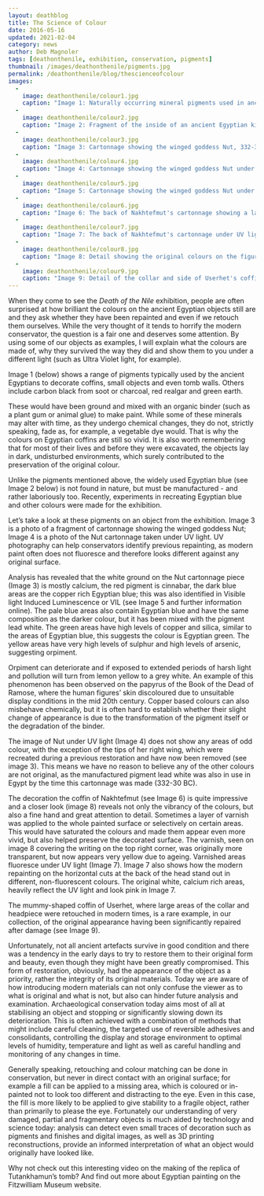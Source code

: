 ```yaml
---
layout: deathblog
title: The Science of Colour
date: 2016-05-16
updated: 2021-02-04
category: news
author: Deb Magnoler
tags: [deathonthenile, exhibition, conservation, pigments]
thumbnail: /images/deathonthenile/pigments.jpg
permalink: /deathonthenile/blog/thescienceofcolour
images:
  -
    image: deathonthenile/colour1.jpg
    caption: "Image 1: Naturally occurring mineral pigments used in ancient Egypt, including yellow orpiment, cinnabar, limestone and iron based red and yellow ochre."
  -
    image: deathonthenile/colour2.jpg
    caption: "Image 2: Fragment of the inside of an ancient Egyptian kiln, with pellets of original Egyptian blue attached."
  -
    image: deathonthenile/colour3.jpg
    caption: "Image 3: Cartonnage showing the winged goddess Nut, 332-30 BC (E.GA.291.1949)."
  -
    image: deathonthenile/colour4.jpg
    caption: "Image 4: Cartonnage showing the winged goddess Nut under UV light, 332-30 BC (E.GA.291.1949)."
  -
    image: deathonthenile/colour5.jpg
    caption: "Image 5: Cartonnage showing the winged goddess Nut under VIL, the bright areas reveal the presence of Egyptian blue (E.GA.291.1949)."
  -
    image: deathonthenile/colour6.jpg
    caption: "Image 6: The back of Nakhtefmut's cartonnage showing a large modern plaster repair applied after the coffin was cut open in modern times. The dark patches on the decoration are ancient varnish."
  -
    image: deathonthenile/colour7.jpg
    caption: "Image 7: The back of Nakhtefmut's cartonnage under UV light showing modern retouches of paint on the horizontal cuts at the back of the head, indicated by the yellow arrows."
  -
    image: deathonthenile/colour8.jpg
    caption: "Image 8: Detail showing the original colours on the figures decorating the coffin of Nakhtefmut."
  -
    image: deathonthenile/colour9.jpg
    caption: "Image 9: Detail of the collar and side of Userhet's coffin under UV light. The repainted areas appear red in this image even though they appear white under normal light."
---
```


When they come to see the *Death of the Nile* exhibition, people are often surprised at how brilliant the colours on the ancient Egyptian objects still are and they ask whether they have been repainted and even if we retouch them ourselves. While the very thought of it tends to horrify the modern conservator, the question is a fair one and deserves some attention.  By using some of our objects as examples, I will explain what the colours are made of, why they survived the way they did and show them to you under a different light (such as Ultra Violet light, for example).

Image 1 (below) shows a range of pigments typically used by the ancient Egyptians to decorate coffins, small objects and even tomb walls. Others include carbon black from soot or charcoal, red realgar and green earth.

These would have been ground and mixed with an organic binder (such as a plant gum or animal glue) to make paint.  While some of these minerals may alter with time, as they undergo chemical changes, they do not, strictly speaking, fade as, for example, a vegetable dye would. That is why the colours on Egyptian coffins are still so vivid. It is also worth remembering that for most of their lives and before they were excavated, the objects lay in dark, undisturbed environments, which surely contributed to the preservation of the original colour.

Unlike the pigments mentioned above, the widely used Egyptian blue (see Image 2 below) is not found in nature, but must be manufactured - and rather laboriously too. Recently, experiments in recreating Egyptian blue and other colours were made for the exhibition.

Let’s take a look at these pigments on an object from the exhibition.  Image 3 is a photo of a fragment of cartonnage showing the winged goddess Nut; Image 4 is a photo of the Nut cartonnage taken under UV light.  UV photography can help conservators identify previous repainting, as modern paint often does not fluoresce and therefore looks different against any original surface.

Analysis has revealed that the white ground on the Nut cartonnage piece (Image 3) is mostly calcium, the red pigment is cinnabar, the dark blue areas are the copper rich Egyptian blue; this was also identified in Visible light Induced Luminescence or VIL (see Image 5 and further information online). The pale blue areas also contain Egyptian blue and have the same composition as the darker colour, but it has been mixed with the pigment lead white. The green areas have high levels of copper and silica, similar to the areas of Egyptian blue, this suggests the colour is Egyptian green. The yellow areas have very high levels of sulphur and high levels of arsenic, suggesting orpiment.

Orpiment can deteriorate and if exposed to extended periods of harsh light and pollution will turn from lemon yellow to a grey white. An example of this phenomenon has been observed on the papyrus of the Book of the Dead of Ramose, where the human figures’ skin discoloured due to unsuitable display conditions in the mid 20th century. Copper based colours can also misbehave chemically, but it is often hard to establish whether their slight change of appearance is due to the transformation of the pigment itself or the degradation of the binder.

The image of Nut under UV light (Image 4) does not show any areas of odd colour, with the exception of the tips of her right wing, which were recreated during a previous restoration and have now been removed (see image 3). This means we have no reason to believe any of the other colours are not original, as the manufactured pigment lead white was also in use in Egypt by the time this cartonnage was made (332-30 BC).

The decoration the coffin of Nakhtefmut (see Image 6) is quite impressive and a closer look (image 8) reveals not only the vibrancy of the colours, but also a fine hand and great attention to detail. Sometimes a layer of varnish was applied to the whole painted surface or selectively on certain areas. This would have saturated the colours and made them appear even more vivid, but also helped preserve the decorated surface.  The varnish, seen on image 8 covering the writing on the top right corner, was originally more transparent, but now appears very yellow due to ageing. Varnished areas fluoresce under UV light (Image 7).  Image 7 also shows how the modern repainting on the horizontal cuts at the back of the head stand out in different, non-fluorescent colours. The original white, calcium rich areas, heavily reflect the UV light and look pink in Image 7.

The mummy-shaped coffin of Userhet, where large areas of the collar and headpiece were retouched in modern times, is a rare example, in our collection, of the original appearance having been significantly repaired after damage (see Image 9).

Unfortunately, not all ancient artefacts survive in good condition and there was a tendency in the early days to try to restore them to their original form and beauty, even though they might have been greatly compromised.  This form of restoration, obviously, had the appearance of the object as a priority, rather the integrity of its original materials. Today we are aware of how introducing modern materials can not only confuse the viewer as to what is original and what is not, but also can hinder future analysis and examination. Archaeological conservation today aims most of all at stabilising an object and stopping or significantly slowing down its deterioration. This is often achieved with a combination of methods that might include careful cleaning, the targeted use of reversible adhesives and consolidants, controlling the display and storage environment to optimal levels of humidity, temperature and light as well as careful handling and monitoring of any changes in time.

Generally speaking, retouching and colour matching can be done in conservation, but never in direct contact with an original surface; for example a fill can be applied to a missing area, which is  coloured or in-painted not to look too different and distracting to the eye.  Even in this case, the fill is more likely to be applied to give stability to a fragile object, rather than primarily to please the eye. Fortunately our understanding of very damaged, partial and fragmentary objects is much aided by technology and science today: analysis can detect even small traces of decoration such as pigments and finishes and digital images, as well as 3D printing reconstructions, provide an informed interpretation of what an object would originally have looked like.

Why not check out this interesting video on the making of the replica of Tutankhamun’s tomb? And find out more about Egyptian painting on the Fitzwilliam Museum website.
